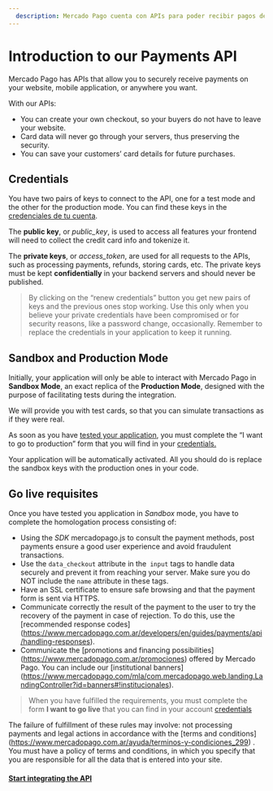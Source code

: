 ```yaml
---
  description: Mercado Pago cuenta con APIs para poder recibir pagos de forma segura en tu sitio web, aplicación móvil, o donde desees, manteniendo la experiencia de compra.
---
```


# Introduction to our Payments API

Mercado Pago has APIs that allow you to securely receive payments on your website, mobile application, or anywhere you want.

With our APIs:
*	You can create your own checkout, so your buyers do not have to leave your website.
*	Card data will never go through your servers, thus preserving the security.
*	You can save your customers’ card details for future purchases.

## Credentials

You have two pairs of keys to connect to the API, one for a test mode and the other for the production mode. You can find these keys in the [credenciales de tu cuenta](https://www.mercadopago.com.ar/account/credentials).

The **public key**, or *public_key*, is used to access all features your frontend will need to collect the credit card info and tokenize it.

The **private keys**, or *access_token*, are used for all requests to the APIs, such as processing payments, refunds, storing cards, etc. The private keys must be kept **confidentially** in your backend servers and should never be published.


> By clicking on the “renew credentials” button you get new pairs of keys and the previous ones stop working. Use this only when you believe your private credentials have been compromised or for security reasons, like a password change, occasionally. Remember to replace the credentials in your application to keep it running.


## Sandbox and Production Mode

Initially, your application will only be able to interact with Mercado Pago in **Sandbox Mode**, an exact replica of the **Production Mode**, designed with the purpose of facilitating tests during the integration.

We will provide you with test cards, so that you can simulate transactions as if they were real.

As soon as you have [tested your application](/guides/payments/api/testing.en.md), you must complete the “I want to go to production” form that you will find in your [credentials.](https://www.mercadopago.com.ar/account/credentials)

Your application will be automatically activated. All you should do is replace the sandbox keys with the production ones in your code.

## Go live requisites

Once you have tested you application in _Sandbox_ mode, you have to complete the homologation process consisting of:

* Using the _SDK_ mercadopago.js to consult the payment methods, post payments ensure a good user experience and avoid fraudulent transactions.
* Use the `data_checkout` attribute in the` input` tags to handle data securely and prevent it from reaching your server. Make sure you do NOT include the `name` attribute in these tags.
* Have an SSL certificate to ensure safe browsing and that the payment form is sent via HTTPS.
* Communicate correctly the result of the payment to the user to try the recovery of the payment in case of rejection. To do this, use the [recommended response codes] (https://www.mercadopago.com.ar/developers/en/guides/payments/api/handling-responses).
* Communicate the [promotions and financing possibilities] (https://www.mercadopago.com.ar/promociones) offered by Mercado Pago. You can include our [institutional banners] (https://www.mercadopago.com/mla/com.mercadopago.web.landing.LandingController?id=banners#!institucionales).


> When you have fulfilled the requirements, you must complete the form **I want to go live** that you can find in your account [credentials](https://www.mercadopago.com/mla/account/credentials)

The failure of fulfillment of these rules may involve: not processing payments and legal actions in accordance with the [terms and conditions] (https://www.mercadopago.com.ar/ayuda/terminos-y-condiciones_299) .
You must have a policy of terms and conditions, in which you specify that you are responsible for all the data that is entered into your site.

#### [Start integrating the API](/guides/payments/api/receiving-payment-by-card.es.md)

